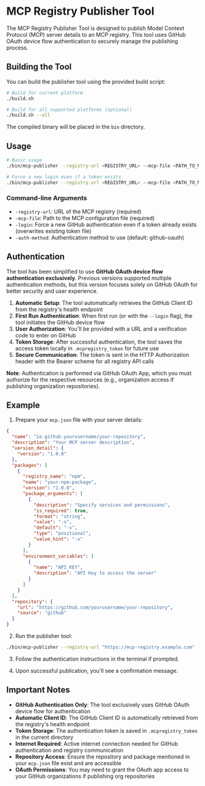 # MCP Registry Publisher Tool

The MCP Registry Publisher Tool is designed to publish Model Context Protocol (MCP) server details to an MCP registry. This tool uses GitHub OAuth device flow authentication to securely manage the publishing process.

## Building the Tool

You can build the publisher tool using the provided build script:

```bash
# Build for current platform
./build.sh

# Build for all supported platforms (optional)
./build.sh --all
```

The compiled binary will be placed in the `bin` directory.

## Usage

```bash
# Basic usage
./bin/mcp-publisher --registry-url <REGISTRY_URL> --mcp-file <PATH_TO_MCP_FILE>

# Force a new login even if a token exists
./bin/mcp-publisher --registry-url <REGISTRY_URL> --mcp-file <PATH_TO_MCP_FILE> --login
```

### Command-line Arguments

- `-registry-url`: URL of the MCP registry (required)
- `-mcp-file`: Path to the MCP configuration file (required)
- `-login`: Force a new GitHub authentication even if a token already exists (overwrites existing token file)
- `-auth-method`: Authentication method to use (default: github-oauth)

## Authentication

The tool has been simplified to use **GitHub OAuth device flow authentication exclusively**. Previous versions supported multiple authentication methods, but this version focuses solely on GitHub OAuth for better security and user experience.

1. **Automatic Setup**: The tool automatically retrieves the GitHub Client ID from the registry's health endpoint
2. **First Run Authentication**: When first run (or with the `--login` flag), the tool initiates the GitHub device flow
3. **User Authorization**: You'll be provided with a URL and a verification code to enter on GitHub
4. **Token Storage**: After successful authentication, the tool saves the access token locally in `.mcpregistry_token` for future use
5. **Secure Communication**: The token is sent in the HTTP Authorization header with the Bearer scheme for all registry API calls

**Note**: Authentication is performed via GitHub OAuth App, which you must authorize for the respective resources (e.g., organization access if publishing organization repositories).

## Example

1. Prepare your `mcp.json` file with your server details:

```json
{
  "name": "io.github.yourusername/your-repository",
  "description": "Your MCP server description",
  "version_detail": {
    "version": "1.0.0"
  },
  "packages": [
    {
      "registry_name": "npm",
      "name": "your-npm-package",
      "version": "1.0.0",
      "package_arguments": [
        {
          "description": "Specify services and permissions",
          "is_required": true,
          "format": "string",
          "value": "-s",
          "default": "-s",
          "type": "positional",
          "value_hint": "-s"
        }
      ],
      "environment_variables": [
        {
          "name": "API_KEY",
          "description": "API Key to access the server"
        }
      ]
    }
  ],
  "repository": {
    "url": "https://github.com/yourusername/your-repository",
    "source": "github"
  }
}
```

2. Run the publisher tool:

```bash
./bin/mcp-publisher --registry-url "https://mcp-registry.example.com" --mcp-file "./mcp.json"
```

3. Follow the authentication instructions in the terminal if prompted.

4. Upon successful publication, you'll see a confirmation message.

## Important Notes

- **GitHub Authentication Only**: The tool exclusively uses GitHub OAuth device flow for authentication
- **Automatic Client ID**: The GitHub Client ID is automatically retrieved from the registry's health endpoint
- **Token Storage**: The authentication token is saved in `.mcpregistry_token` in the current directory
- **Internet Required**: Active internet connection needed for GitHub authentication and registry communication
- **Repository Access**: Ensure the repository and package mentioned in your `mcp.json` file exist and are accessible
- **OAuth Permissions**: You may need to grant the OAuth app access to your GitHub organizations if publishing org repositories
